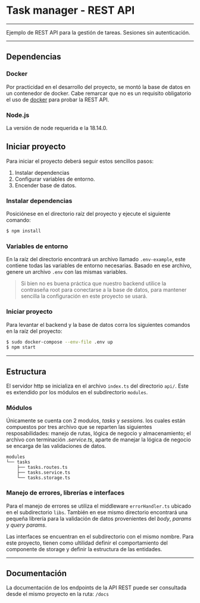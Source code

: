 # Task manager - REST API
---
Ejemplo de REST API para la gestión de tareas. Sesiones sin autenticación.

---
## Dependencias
### Docker
Por practicidad en el desarrollo del proyecto, se montó la base de datos en un contenedor de docker. Cabe remarcar que no es un requisito obligatorio el uso de [docker](http://https://www.docker.com/get-started/ "docker") para probar la REST API.

### Node.js
La versión de node requerida e la 18.14.0.

## Iniciar proyecto
Para iniciar el proyecto deberá seguir estos sencillos pasos:
1. Instalar dependencias
2. Configurar variables de entorno.
3. Encender base de datos.

### Instalar dependencias

Posiciónese en el directorio raíz del proyecto y ejecute el siguiente comando:

```bash
$ npm install 
```

### Variables de entorno
En la raíz del directorio encontrará un archivo llamado `.env-example`, este contiene todas las variables de entorno necesarias. Basado en ese archivo, genere un archivo `.env` con las mismas variables.
> Si bien no es buena práctica que nuestro backend utilice la contraseña root para conectarse a la base de datos, para mantener sencilla la configuración en este proyecto se usará.

### Iniciar proyecto
Para levantar el backend y la base de datos corra los siguientes comandos en la raíz del proyecto:

```bash
$ sudo docker-compose --env-file .env up 
$ npm start
```
---

## Estructura
El servidor http se inicializa en el archivo  `index.ts` del directorio `api/`. Este es extendido por los módulos en el subdirectorio `modules`.

### Módulos
Únicamente se cuenta con 2 modulos, *tasks* y *sessions*. los cuales están compuestos por tres archivo que se reparten las siguientes resposabilidades: manejo de rutas, lógica de negocio y almacenamiento; el archivo con terminación *.service.ts*, aparte de manejar la lógica de negocio se encarga de las validaciones de datos.
```
modules
└── tasks
    ├── tasks.routes.ts
    ├── tasks.service.ts
    └── tasks.storage.ts
```
### Manejo de errores, librerías e interfaces
Para el manejo de errores se utiliza el middleware `errorHandler.ts` ubicado en el subdirectorio `libs`. También en ese mismo directorio encontrará una pequeña librería para la validación de datos provenientes del *body*, *params* y *query params*.

Las interfaces se encuentran en el subdirectorio con el mismo nombre. Para este proyecto, tienen como ultilidad definir el comportamiento del componente de storage y definir la estructura de las entidades.


---

## Documentación
La documentación de los endpoints de la API REST puede ser consultada desde el mismo proyecto en la ruta:
`/docs`